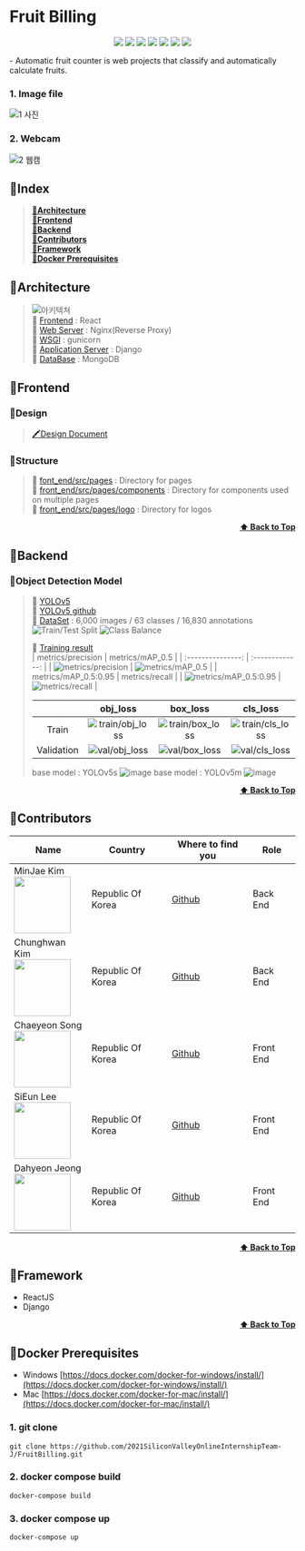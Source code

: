 # Fruit Billing
<p align="center">
  <img src="https://img.shields.io/badge/Node.js-14.15.3-blue" />
  <img src="https://img.shields.io/badge/Python-3.8.5-blue" />
  <img src="https://img.shields.io/badge/Pytorch-1.7.1-blue" />
  <img src="https://img.shields.io/badge/OpenCV-4.5.1.48-blue" />
  <img src="https://img.shields.io/github/contributors/2021SiliconValleyOnlineInternshipTeam-J/FruitBilling" />
  <img src="https://img.shields.io/github/last-commit/2021SiliconValleyOnlineInternshipTeam-J/FruitBilling?color=red" />
  <img src="https://img.shields.io/github/commit-activity/w/2021SiliconValleyOnlineInternshipTeam-J/FruitBilling?color=red" />
</p>
-   Automatic fruit counter is web projects that classify and automatically calculate fruits.

### 1. Image file 
![1 사진](https://user-images.githubusercontent.com/49121847/106707194-2fba4080-6634-11eb-8ea6-aa1cd68d110e.gif)

### 2. Webcam
![2 웹캠](https://user-images.githubusercontent.com/49121847/106707204-32b53100-6634-11eb-9736-2ed1e6eb015f.gif)

## 🍌Index
> <b><a href="#architecture">🍓Architecture</a></b>  
> <b><a href="#frontend">🍓Frontend</a></b>  
> <b><a href="#backend">🍓Backend</a></b>  
> <b><a href="#contributors">🍓Contributors</a></b>  
> <b><a href="#framework">🍓Framework</a></b>  
> <b><a href="#docker-prerequisites">🍓Docker Prerequisites</a></b>  

## 🍓Architecture
  > ![아키텍쳐](https://user-images.githubusercontent.com/49121847/106699753-ced83b80-6626-11eb-81d1-6a95a2b1249a.PNG)  
  > 🍏 [Frontend](./front_end/) : React  
  > 🍏 [Web Server](./nginx/) : Nginx(Reverse Proxy)  
  > 🍏 [WSGI](https://gunicorn.org/) : gunicorn   
  > 🍏 [Application Server](./back_end/) : Django  
  > 🍏 [DataBase](./mongo/) : MongoDB  
  


## 🍓Frontend
### 🍍Design
  > [🖍Design Document](https://www.notion.so/984e7c8ddc0a4cd1875fa445a0039524)    
  
### 🍍Structure
  > 🍏 [font_end/src/pages](./front_end/src/pages) : Directory for pages  
  > 🍏 [front_end/src/pages/components](./front_end/src/pages/components) : Directory for components used on multiple pages  
  > 🍏 [front_end/src/pages/logo](./front_end/src/pages/logo) : Directory for logos

<div align="right">
    <b><a href="#fruit-billing">⬆️ Back to Top</a></b>
</div>


## 🍓Backend

### 🍍Object Detection Model
  > 🍏 [YOLOv5](https://pytorch.org/hub/ultralytics_yolov5/)  
  > 🍏 [YOLOv5 github](https://github.com/ultralytics/yolov5)  
  > 🍏 [DataSet](https://public.roboflow.com/object-detection/synthetic-fruit/)
  : 6,000 images / 63 classes / 16,830 annotations
  ![Train/Test Split](https://user-images.githubusercontent.com/33440010/106569267-a5140b80-6577-11eb-8731-30d9504f0fab.png)
  ![Class Balance](https://user-images.githubusercontent.com/33440010/106569786-55820f80-6578-11eb-8996-f8b72652b2f1.png)  
  > 
  > 🍏 [Training result](https://wandb.ai/mj-kim/YOLOv5?workspace=user-mj-kim)  
  > | metrics/precision | metrics/mAP_0.5 |
  > | :---------------: | :-------------: |
  > | ![metrics/precision](https://user-images.githubusercontent.com/33440010/106571339-62076780-657a-11eb-9e89-8c6f19a18a43.png) | ![metrics/mAP_0.5](https://user-images.githubusercontent.com/33440010/106571354-65025800-657a-11eb-9d32-979ffb23f6dd.png) | 
  > | metrics/mAP_0.5:0.95 | metrics/recall |
  > | ![metrics/mAP_0.5:0.95](https://user-images.githubusercontent.com/33440010/106571345-63d12b00-657a-11eb-8af9-953a01c8c4a6.png) | ![metrics/recall](https://user-images.githubusercontent.com/33440010/106571358-66338500-657a-11eb-9a23-e640ba750245.png) |
  > 
  > |     | obj_loss | box_loss | cls_loss |
  > | :-: | :------: | :------: | :------: |
  > | Train | ![train/obj_loss](https://user-images.githubusercontent.com/33440010/106573037-7ea49f00-657c-11eb-9f04-b0fd05518798.png) | ![train/box_loss](https://user-images.githubusercontent.com/33440010/106573039-7f3d3580-657c-11eb-8cb3-8a630150289c.png) | ![train/cls_loss](https://user-images.githubusercontent.com/33440010/106573034-7e0c0880-657c-11eb-96a1-0a293bf776a3.png) |
  > | Validation | ![val/obj_loss](https://user-images.githubusercontent.com/33440010/106573042-7fd5cc00-657c-11eb-883d-4de786377699.png) | ![val/box_loss](https://user-images.githubusercontent.com/33440010/106573043-806e6280-657c-11eb-8f68-a74f58fe267a.png) | ![val/cls_loss](https://user-images.githubusercontent.com/33440010/106573040-7f3d3580-657c-11eb-8846-fea9dce2e1b6.png) |
  > 
  > base model : YOLOv5s
  > ![image](https://api.wandb.ai/files/mj-kim/YOLOv5/p9ges2w3/media/images/Results_3904_0.png)
  > base model : YOLOv5m
  > ![image](https://api.wandb.ai/files/mj-kim/YOLOv5/2zf535rq/media/images/Results_3904_0.png)  


<div align="right">
    <b><a href="#fruit-billing">⬆️ Back to Top</a></b>
</div>


## 🍓Contributors
| Name | Country | Where to find you | Role |
| ---- | ------- | ----------------- | ---- |
| MinJae Kim <br /> <img src="https://avatars.githubusercontent.com/u/33440010?s=460&u=0b6b72d249309eb95a88afa55a1f954f447a88b7&v=4" width="100" />  | Republic Of Korea | [Github](https://github.com/minjae9610)| Back End |
| Chunghwan Kim <br /> <img src="https://avatars.githubusercontent.com/u/49121847?s=460&v=4" width="100" />  | Republic Of Korea | [Github](https://github.com/CH0213)| Back End |
| Chaeyeon Song <br /> <img src="https://avatars.githubusercontent.com/u/76681062?s=460&v=4" width="100" />  | Republic Of Korea | [Github](https://github.com/codus503)| Front End |
| SiEun Lee <br /> <img src="https://avatars.githubusercontent.com/u/55918978?s=460&v=4" width="100" />  | Republic Of Korea | [Github](https://github.com/LeeSiEun-0107)| Front End |
| Dahyeon Jeong <br /> <img src="https://avatars.githubusercontent.com/u/77030528?s=460&v=4" width="100" />  | Republic Of Korea | [Github](https://github.com/DahyeonJeong)| Front End |

<div align="right">
    <b><a href="#fruit-billing">⬆️ Back to Top</a></b>
</div>


## 🍓Framework
* ReactJS
* Django

<div align="right">
    <b><a href="#fruit-billing">⬆️ Back to Top</a></b>
</div>


## [](https://github.com/shpark76/docker-demo#docker-prerequisites)🍓Docker Prerequisites

-   Windows [https://docs.docker.com/docker-for-windows/install/](https://docs.docker.com/docker-for-windows/install/)
-   Mac [https://docs.docker.com/docker-for-mac/install/](https://docs.docker.com/docker-for-mac/install/)

### [](https://github.com/shpark76/docker-demo#1-git-clone)1\. git clone

```
git clone https://github.com/2021SiliconValleyOnlineInternshipTeam-J/FruitBilling.git
```

### [](https://github.com/shpark76/docker-demo#2-docker-compose-build-and-up)2\. docker compose build

```
docker-compose build
```

### 3\. docker compose up

```
docker-compose up
```

